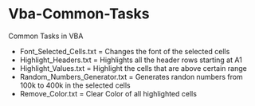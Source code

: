 # Vba-Common-Tasks
Common Tasks in VBA

- Font_Selected_Cells.txt = Changes the font of the selected cells
- Highlight_Headers.txt = Highlights all the header rows starting at A1
- Highlight_Values.txt = Highlight the cells that are above certain range
- Random_Numbers_Generator.txt = Generates randon numbers from 100k to 400k in the selected cells
- Remove_Color.txt = Clear Color of all highlighted cells
